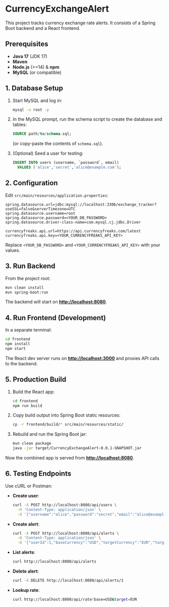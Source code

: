 # CurrencyExchangeAlert

This project tracks currency exchange rate alerts. It consists of a Spring Boot backend and a React frontend.

## Prerequisites

* **Java 17** (JDK 17)
* **Maven**
* **Node.js** (>=14) & **npm**
* **MySQL** (or compatible)

## 1. Database Setup

1. Start MySQL and log in:

   ```bash
   mysql -u root -p
   ```

2. In the MySQL prompt, run the schema script to create the database and tables:

   ```sql
   SOURCE path/to/schema.sql;
   ```

   (or copy-paste the contents of `schema.sql`).

3. (Optional) Seed a user for testing:

   ```sql
   INSERT INTO users (username, `password`, email)
     VALUES ('alice','secret','alice@example.com');
   ```

## 2. Configuration

Edit `src/main/resources/application.properties`:

```properties
spring.datasource.url=jdbc:mysql://localhost:3306/exchange_tracker?useSSL=false&serverTimezone=UTC
spring.datasource.username=root
spring.datasource.password=<YOUR_DB_PASSWORD>
spring.datasource.driver-class-name=com.mysql.cj.jdbc.Driver

currencyfreaks.api.url=https://api.currencyfreaks.com/latest
currencyfreaks.api.key=<YOUR_CURRENCYFREAKS_API_KEY>
```

Replace `<YOUR_DB_PASSWORD>` and `<YOUR_CURRENCYFREAKS_API_KEY>` with your values.

## 3. Run Backend

From the project root:

```bash
mvn clean install
mvn spring-boot:run
```

The backend will start on **[http://localhost:8080](http://localhost:8080)**.

## 4. Run Frontend (Development)

In a separate terminal:

```bash
cd frontend
npm install
npm start
```

The React dev server runs on **[http://localhost:3000](http://localhost:3000)** and proxies API calls to the backend.

## 5. Production Build

1. Build the React app:

   ```bash
   cd frontend
   npm run build
   ```
2. Copy build output into Spring Boot static resources:

   ```bash
   cp -r frontend/build/* src/main/resources/static/
   ```
3. Rebuild and run the Spring Boot jar:

   ```bash
   mvn clean package
   java -jar target/CurrencyExchangeAlert-0.0.1-SNAPSHOT.jar
   ```

Now the combined app is served from **[http://localhost:8080](http://localhost:8080)**.

## 6. Testing Endpoints

Use cURL or Postman:

* **Create user**:

  ```bash
  curl -X POST http://localhost:8080/api/users \
    -H 'Content-Type: application/json' \
    -d '{"username":"alice","password":"secret","email":"alice@example.com"}'
  ```

* **Create alert**:

  ```bash
  curl -X POST http://localhost:8080/api/alerts \
    -H 'Content-Type: application/json' \
    -d '{"userId":1,"baseCurrency":"USD","targetCurrency":"EUR","targetRate":1.05}'
  ```

* **List alerts**:

  ```bash
  curl http://localhost:8080/api/alerts
  ```

* **Delete alert**:

  ```bash
  curl -X DELETE http://localhost:8080/api/alerts/1
  ```

* **Lookup rate**:

  ```bash
  curl http://localhost:8080/api/rate?base=USD&target=EUR
  ```
